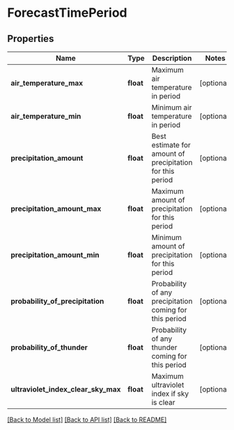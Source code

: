 # ForecastTimePeriod

## Properties
Name | Type | Description | Notes
------------ | ------------- | ------------- | -------------
**air_temperature_max** | **float** | Maximum air temperature in period | [optional] 
**air_temperature_min** | **float** | Minimum air temperature in period | [optional] 
**precipitation_amount** | **float** | Best estimate for amount of precipitation for this period | [optional] 
**precipitation_amount_max** | **float** | Maximum amount of precipitation for this period | [optional] 
**precipitation_amount_min** | **float** | Minimum amount of precipitation for this period | [optional] 
**probability_of_precipitation** | **float** | Probability of any precipitation coming for this period | [optional] 
**probability_of_thunder** | **float** | Probability of any thunder coming for this period | [optional] 
**ultraviolet_index_clear_sky_max** | **float** | Maximum ultraviolet index if sky is clear | [optional] 

[[Back to Model list]](../README.md#documentation-for-models) [[Back to API list]](../README.md#documentation-for-api-endpoints) [[Back to README]](../README.md)

